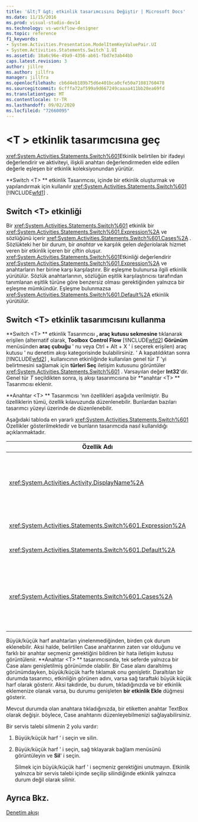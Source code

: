 ```yaml
---
title: '&lt;T &gt; etkinlik tasarımcısını Değiştir | Microsoft Docs'
ms.date: 11/15/2016
ms.prod: visual-studio-dev14
ms.technology: vs-workflow-designer
ms.topic: reference
f1_keywords:
- System.Activities.Presentation.ModelItemKeyValuePair.UI
- System.Activities.Statements.Switch`1.UI
ms.assetid: 18a6c96e-49a9-4356-ab61-fbd7e3ab44bb
caps.latest.revision: 3
author: jillre
ms.author: jillfra
manager: jillfra
ms.openlocfilehash: cb6d4eb189b75d6e401bca0cfe50a71081760478
ms.sourcegitcommit: 6cfffa72af599a9d667249caaaa411bb28ea69fd
ms.translationtype: MT
ms.contentlocale: tr-TR
ms.lasthandoff: 09/02/2020
ms.locfileid: "72660095"
---
```

# <a name="switchlttgt-activity-designer"></a>&lt;T &gt; etkinlik tasarımcısına geç
<xref:System.Activities.Statements.Switch%601>Etkinlik belirtilen bir ifadeyi değerlendirir ve aktiviteyi, ilişkili anahtarı değerlendirmeden elde edilen değerle eşleşen bir etkinlik koleksiyonundan yürütür.

 **Switch \<T> ** etkinlik Tasarımcısı, içinde bir etkinlik oluşturmak ve yapılandırmak için kullanılır <xref:System.Activities.Statements.Switch%601> [!INCLUDE[wfd1](../includes/wfd1-md.md)] .

## <a name="the-switchtactivity"></a>Switch \<T> etkinliği
 Bir <xref:System.Activities.Statements.Switch%601> etkinlik bir <xref:System.Activities.Statements.Switch%601.Expression%2A> ve sözlüğünü içerir <xref:System.Activities.Statements.Switch%601.Cases%2A> . Sözlükteki her bir durum, bir *anahtar* ve karşılık gelen *değeri*olarak hizmet veren bir etkinlik içeren bir çiftin oluşur. <xref:System.Activities.Statements.Switch%601>Etkinliği değerlendirir <xref:System.Activities.Statements.Switch%601.Expression%2A> ve anahtarların her birine karşı karşılaştırır. Bir eşleşme bulunursa ilgili etkinlik yürütülür. Sözlük anahtarlarının, sözlüğün eşitlik karşılaştırıcısı tarafından tanımlanan eşitlik türüne göre benzersiz olması gerektiğinden yalnızca bir eşleşme mümkündür. Eşleşme bulunmazsa <xref:System.Activities.Statements.Switch%601.Default%2A> etkinlik yürütülür.

## <a name="how-to-use-the-switcht-activity-designer"></a>Switch \<T> etkinlik tasarımcısını kullanma
 **Switch \<T> ** etkinlik Tasarımcısı **, araç kutusu sekmesine** tıklanarak erişilen (alternatif olarak, **Toolbox** **Control Flow** [!INCLUDE[wfd2](../includes/wfd2-md.md)] **Görünüm** menüsünden **araç çubuğu** ' nu veya Ctrl + Alt + X ' i seçerek erişilen) araç kutusu ' nu denetim akışı kategorisinde bulabilirsiniz. ' A kapatıldıktan sonra [!INCLUDE[wfd2](../includes/wfd2-md.md)] , kullanıcının etkinliğinde kullanılan genel tür *T* 'yi belirtmesini sağlamak için **türleri Seç** iletişim kutusunu görüntüler <xref:System.Activities.Statements.Switch%601> . Varsayılan değer **Int32**'dir. Genel tür *T* seçildikten sonra, iş akışı tasarımcısına bir **anahtar \<T> ** Tasarımcısı eklenir.

 **Anahtar \<T> ** Tasarımcısı 'nın özellikleri aşağıda verilmiştir. Bu özelliklerin tümü, özellik kılavuzunda düzenlenebilir. Bunlardan bazıları tasarımcı yüzeyi üzerinde de düzenlenebilir.

 Aşağıdaki tabloda en yararlı <xref:System.Activities.Statements.Switch%601> Özellikler gösterilmektedir ve bunların tasarımcıda nasıl kullanıldığı açıklanmaktadır.

|Özellik Adı|Gerekli|Kullanım|
|-------------------|--------------|-----------|
|<xref:System.Activities.Activity.DisplayName%2A>|Yanlış|Etkinlik tasarımcısının kolay adını belirtir <xref:System.Activities.Statements.Switch%601> . Varsayılan değer anahtardır \<Int32> . Değer, **Özellikler** penceresinde veya doğrudan tasarımcı üstbilgisinde düzenlenebilir.<br /><br /> <xref:System.Activities.Activity.DisplayName%2A>Kesinlikle gerekli olmasa da, bir tane kullanmak en iyi uygulamadır.|
|<xref:System.Activities.Statements.Switch%601.Expression%2A>|Doğru|Hangi durumun yürütüleceğini öğrenmek için servis talepleri koleksiyonundaki anahtarlarla karşılaştırmak için kullanılan ifadeyi belirtir.|
|<xref:System.Activities.Statements.Switch%601.Default%2A>||Hiçbir eşleşme bulunmazsa yürütülen etkinliği belirtir. Etkinliğin bırakılbileceği **varsayılan** kutuyu açmak için tasarımcıda **etkinlik Ekle** düğmesine tıklayın.|
|<xref:System.Activities.Statements.Switch%601.Cases%2A>||Değerlendirilecek çalışmaları belirtir. Bir durum eklemek için, **anahtar \<T> ** Tasarımcısı ' nın alt kısmındaki **yeni durum Ekle** düğmesine tıklayın. Düğme, bir TextBox olarak değişir (anahtar eklenirken seçili genel tür \<T> dize veya sabit listesi ise Birleşik giriş kutusu). **Case değer** kutusuna bir anahtar eklendikten sonra, Case alanı genişler ve bir etkinlik, durum için yürütme mantığını tanımlamak üzere ipucu metninde "etkinliği buraya bırak" olarak da çalıştırılabilir.|

 Büyük/küçük harf anahtarları yinelenmediğinden, birden çok durum eklenebilir. Aksi halde, belirtilen Case anahtarının zaten var olduğunu ve farklı bir anahtar seçmeniz gerektiğini bildiren bir hata iletişim kutusu görüntülenir. **Anahtar \<T> ** tasarımcısında, tek seferde yalnızca bir Case alanı genişletilmiş görünümde olabilir. Bir Case alanı daraltılmış görünümdayken, büyük/küçük harfe tıklamak onu genişletir. Daraltılan bir durumda tasarımcı, etkinliğin görünen adını, varsa sağ taraftaki büyük küçük harf olarak gösterir. Aksi takdirde, bu durum, tıkladığınızda ve bir etkinlik eklemenize olanak varsa, bu durumu genişleten **bir etkinlik Ekle** düğmesi gösterir.

 Mevcut durumda olan anahtara tıkladığınızda, bir etiketten anahtar TextBox olarak değişir. böylece, Case anahtarını düzenleyebilmenizi sağlayabilirsiniz.

 Bir servis talebi silmenin 2 yolu vardır:

1. Büyük/küçük harf ' i seçin ve silin.

2. Büyük/küçük harf ' i seçin, sağ tıklayarak bağlam menüsünü görüntüleyin ve **Sil**' i seçin.

   Silmek için büyük/küçük harf ' i seçmeniz gerektiğini unutmayın. Etkinlik yalnızca bir servis talebi içinde seçilip silindiğinde etkinlik yalnızca durum değil olarak silinir.

## <a name="see-also"></a>Ayrıca Bkz.
 [Denetim akışı](../workflow-designer/control-flow-activity-designers.md)